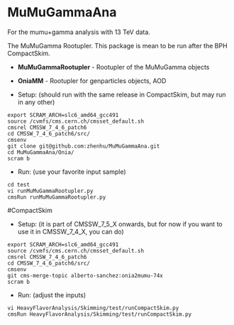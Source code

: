 # MuMuGammaAna
For the mumu+gamma analysis with 13 TeV data.

The MuMuGamma Rootupler. This package is mean to be run after the BPH CompactSkim. 

* **MuMuGammaRootupler** - Rootupler of the MuMuGamma objects
* **OniaMM**             - Rootupler for genparticles objects, AOD 

* Setup: (should run with the same release in CompactSkim, but may run in any other)

```
export SCRAM_ARCH=slc6_amd64_gcc491
source /cvmfs/cms.cern.ch/cmsset_default.sh
cmsrel CMSSW_7_4_6_patch6
cd CMSSW_7_4_6_patch6/src/
cmsenv
git clone git@github.com:zhenhu/MuMuGammaAna.git
cd MuMuGammaAna/Onia/
scram b
```

* Run: (use your favorite input sample)

```
cd test
vi runMuMuGammaRootupler.py 
cmsRun runMuMuGammaRootupler.py
```

#CompactSkim
* Setup: (it is part of CMSSW_7_5_X onwards, but for now if you want to use it in CMSSW_7_4_X, you can do) 

```
export SCRAM_ARCH=slc6_amd64_gcc491
source /cvmfs/cms.cern.ch/cmsset_default.sh
cmsrel CMSSW_7_4_6_patch6
cd CMSSW_7_4_6_patch6/src/
cmsenv
git cms-merge-topic alberto-sanchez:onia2mumu-74x
scram b
``` 

* Run: (adjust the inputs)

```
vi HeavyFlavorAnalysis/Skimming/test/runCompactSkim.py
cmsRun HeavyFlavorAnalysis/Skimming/test/runCompactSkim.py
```
